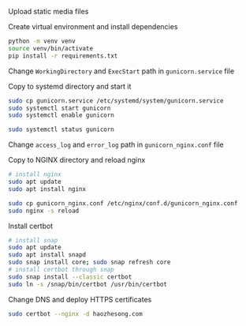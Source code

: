 Upload static media files

Create virtual environment and install dependencies

```bash
python -m venv venv
source venv/bin/activate
pip install -r requirements.txt
```
Change `WorkingDirectory` and `ExecStart` path in `gunicorn.service` file

Copy to systemd directory and start it

```bash
sudo cp gunicorn.service /etc/systemd/system/gunicorn.service
sudo systemctl start gunicorn
sudo systemctl enable gunicorn

sudo systemctl status gunicorn
```
Change `access_log` and `error_log` path in `gunicorn_nginx.conf` file

Copy to NGINX directory and reload nginx
```bash
# install nginx
sudo apt update
sudo apt install nginx

sudo cp gunicorn_nginx.conf /etc/nginx/conf.d/gunicorn_nginx.conf
sudo nginx -s reload
```

Install certbot
```bash
# install snap
sudo apt update
sudo apt install snapd
sudo snap install core; sudo snap refresh core
# install certbot through snap
sudo snap install --classic certbot
sudo ln -s /snap/bin/certbot /usr/bin/certbot
```
Change DNS and deploy HTTPS certificates
```bash
sudo certbot --nginx -d haozhesong.com
```